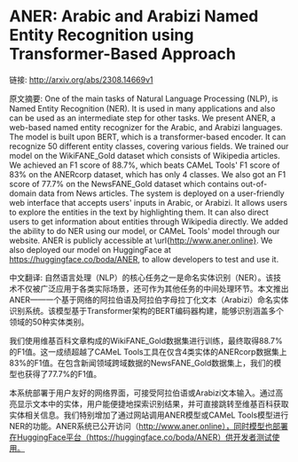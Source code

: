 # ANER: Arabic and Arabizi Named Entity Recognition using Transformer-Based Approach

链接: http://arxiv.org/abs/2308.14669v1

原文摘要:
One of the main tasks of Natural Language Processing (NLP), is Named Entity
Recognition (NER). It is used in many applications and also can be used as an
intermediate step for other tasks. We present ANER, a web-based named entity
recognizer for the Arabic, and Arabizi languages. The model is built upon BERT,
which is a transformer-based encoder. It can recognize 50 different entity
classes, covering various fields. We trained our model on the WikiFANE\_Gold
dataset which consists of Wikipedia articles. We achieved an F1 score of
88.7\%, which beats CAMeL Tools' F1 score of 83\% on the ANERcorp dataset,
which has only 4 classes. We also got an F1 score of 77.7\% on the
NewsFANE\_Gold dataset which contains out-of-domain data from News articles.
The system is deployed on a user-friendly web interface that accepts users'
inputs in Arabic, or Arabizi. It allows users to explore the entities in the
text by highlighting them. It can also direct users to get information about
entities through Wikipedia directly. We added the ability to do NER using our
model, or CAMeL Tools' model through our website. ANER is publicly accessible
at \url{http://www.aner.online}. We also deployed our model on HuggingFace at
https://huggingface.co/boda/ANER, to allow developers to test and use it.

中文翻译:
自然语言处理（NLP）的核心任务之一是命名实体识别（NER）。该技术不仅被广泛应用于各类实际场景，还可作为其他任务的中间处理环节。本文推出ANER——一个基于网络的阿拉伯语及阿拉伯字母拉丁化文本（Arabizi）命名实体识别系统。该模型基于Transformer架构的BERT编码器构建，能够识别涵盖多个领域的50种实体类别。

我们使用维基百科文章构成的WikiFANE_Gold数据集进行训练，最终取得88.7%的F1值。这一成绩超越了CAMeL Tools工具在仅含4类实体的ANERcorp数据集上83%的F1值。在包含新闻领域跨域数据的NewsFANE_Gold数据集上，我们的模型也获得了77.7%的F1值。

本系统部署于用户友好的网络界面，可接受阿拉伯语或Arabizi文本输入。通过高亮显示文本中的实体，用户能便捷地探索识别结果，并可直接跳转至维基百科获取实体相关信息。我们特别增加了通过网站调用ANER模型或CAMeL Tools模型进行NER的功能。ANER系统已公开访问（http://www.aner.online），同时模型也部署在HuggingFace平台（https://huggingface.co/boda/ANER）供开发者测试使用。
